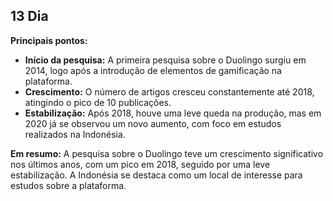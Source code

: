 ## 13 Dia


**Principais pontos:**

* **Início da pesquisa:** A primeira pesquisa sobre o Duolingo surgiu em 2014, logo após a introdução de elementos de gamificação na plataforma.
* **Crescimento:** O número de artigos cresceu constantemente até 2018, atingindo o pico de 10 publicações. 
* **Estabilização:** Após 2018, houve uma leve queda na produção, mas em 2020 já se observou um novo aumento, com foco em estudos realizados na Indonésia.

**Em resumo:** A pesquisa sobre o Duolingo teve um crescimento significativo nos últimos anos, com um pico em 2018, seguido por uma leve estabilização. A Indonésia se destaca como um local de interesse para estudos sobre a plataforma.


